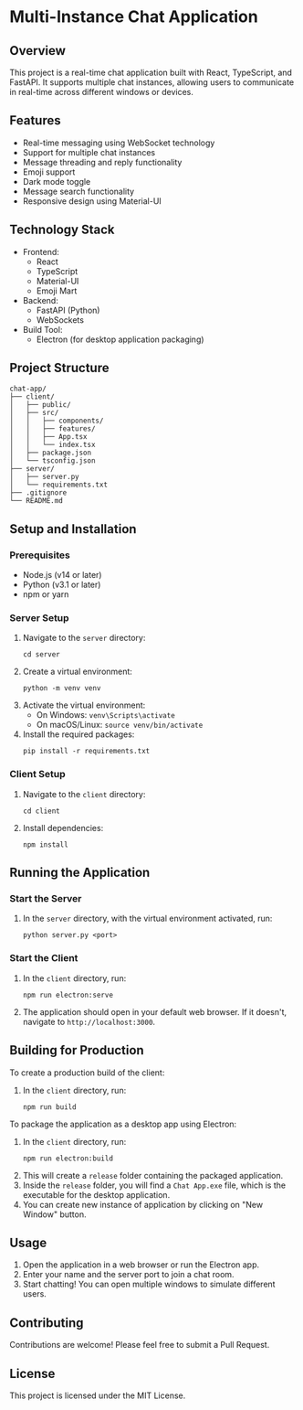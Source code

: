 # Multi-Instance Chat Application

## Overview

This project is a real-time chat application built with React, TypeScript, and FastAPI. It supports multiple chat instances, allowing users to communicate in real-time across different windows or devices.

## Features

- Real-time messaging using WebSocket technology
- Support for multiple chat instances
- Message threading and reply functionality
- Emoji support
- Dark mode toggle
- Message search functionality
- Responsive design using Material-UI

## Technology Stack

- Frontend:
  - React
  - TypeScript
  - Material-UI
  - Emoji Mart
- Backend:
  - FastAPI (Python)
  - WebSockets
- Build Tool:
  - Electron (for desktop application packaging)

## Project Structure

```
chat-app/
├── client/
│   ├── public/
│   ├── src/
│   │   ├── components/
│   │   ├── features/
│   │   ├── App.tsx
│   │   └── index.tsx
│   ├── package.json
│   └── tsconfig.json
├── server/
│   ├── server.py
│   └── requirements.txt
├── .gitignore
└── README.md
```

## Setup and Installation

### Prerequisites

- Node.js (v14 or later)
- Python (v3.1 or later)
- npm or yarn

### Server Setup

1. Navigate to the `server` directory:
   ```
   cd server
   ```
2. Create a virtual environment:
   ```
   python -m venv venv
   ```
3. Activate the virtual environment:
   - On Windows: `venv\Scripts\activate`
   - On macOS/Linux: `source venv/bin/activate`
4. Install the required packages:
   ```
   pip install -r requirements.txt
   ```

### Client Setup

1. Navigate to the `client` directory:
   ```
   cd client
   ```
2. Install dependencies:
   ```
   npm install
   ```

## Running the Application

### Start the Server

1. In the `server` directory, with the virtual environment activated, run:
   ```
   python server.py <port>
   ```

### Start the Client

1. In the `client` directory, run:
   ```
   npm run electron:serve
   ```
2. The application should open in your default web browser. If it doesn't, navigate to `http://localhost:3000`.

## Building for Production

To create a production build of the client:

1. In the `client` directory, run:
   ```
   npm run build
   ```

To package the application as a desktop app using Electron:

1. In the `client` directory, run:
   ```
   npm run electron:build
   ```
2. This will create a `release` folder containing the packaged application.
3. Inside the `release` folder, you will find a `Chat App.exe` file, which is the executable for the desktop application.
4. You can create new instance of application by clicking on "New Window" button.

## Usage

1. Open the application in a web browser or run the Electron app.
2. Enter your name and the server port to join a chat room.
3. Start chatting! You can open multiple windows to simulate different users.

## Contributing

Contributions are welcome! Please feel free to submit a Pull Request.

## License

This project is licensed under the MIT License.
